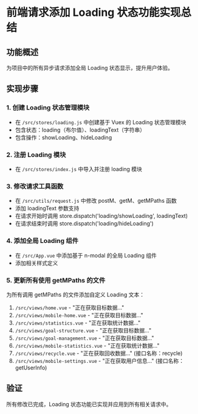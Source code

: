 # 前端请求添加 Loading 状态功能实现总结

## 功能概述
为项目中的所有异步请求添加全局 Loading 状态显示，提升用户体验。

## 实现步骤

### 1. 创建 Loading 状态管理模块
- 在 `/src/stores/loading.js` 中创建基于 Vuex 的 Loading 状态管理模块
- 包含状态：loading（布尔值）、loadingText（字符串）
- 包含操作：showLoading、hideLoading

### 2. 注册 Loading 模块
- 在 `/src/stores/index.js` 中导入并注册 loading 模块

### 3. 修改请求工具函数
- 在 `/src/utils/request.js` 中修改 postM、getM、getMPaths 函数
- 添加 loadingText 参数支持
- 在请求开始时调用 store.dispatch('loading/showLoading', loadingText)
- 在请求结束时调用 store.dispatch('loading/hideLoading')

### 4. 添加全局 Loading 组件
- 在 `/src/App.vue` 中添加基于 n-modal 的全局 Loading 组件
- 添加相关样式定义

### 5. 更新所有使用 getMPaths 的文件
为所有调用 getMPaths 的文件添加自定义 Loading 文本：

1. `/src/views/home.vue` - "正在获取目标数据..."
2. `/src/views/mobile-home.vue` - "正在获取目标数据..."
3. `/src/views/statistics.vue` - "正在获取统计数据..."
4. `/src/views/goal-structure.vue` - "正在获取目标数据..."
5. `/src/views/goal-management.vue` - "正在获取目标数据..."
6. `/src/views/mobile-statistics.vue` - "正在获取统计数据..."
7. `/src/views/recycle.vue` - "正在获取回收数据..." (接口名称：recycle)
8. `/src/views/mobile-settings.vue` - "正在获取用户信息..." (接口名称：getUserInfo)

## 验证
所有修改已完成，Loading 状态功能已实现并应用到所有相关请求中。